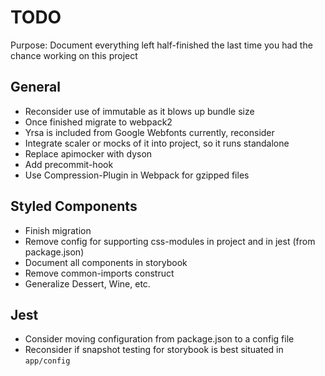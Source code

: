 # TODO

Purpose: Document everything left half-finished the last time you had the chance working on this project

## General
* Reconsider use of immutable as it blows up bundle size
* Once finished migrate to webpack2
* Yrsa is included from Google Webfonts currently, reconsider
* Integrate scaler or mocks of it into project, so it runs standalone
* Replace apimocker with dyson
* Add precommit-hook
* Use Compression-Plugin in Webpack for gzipped files

## Styled Components

* Finish migration
* Remove config for supporting css-modules in project and in jest (from package.json)
* Document all components in storybook
* Remove common-imports construct
* Generalize Dessert, Wine, etc.

## Jest

* Consider moving configuration from package.json to a config file
* Reconsider if snapshot testing for storybook is best situated in `app/config`

